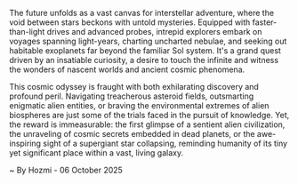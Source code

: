 
The future unfolds as a vast canvas for interstellar adventure, where the void between stars beckons with untold mysteries. Equipped with faster-than-light drives and advanced probes, intrepid explorers embark on voyages spanning light-years, charting uncharted nebulae, and seeking out habitable exoplanets far beyond the familiar Sol system. It's a grand quest driven by an insatiable curiosity, a desire to touch the infinite and witness the wonders of nascent worlds and ancient cosmic phenomena.

This cosmic odyssey is fraught with both exhilarating discovery and profound peril. Navigating treacherous asteroid fields, outsmarting enigmatic alien entities, or braving the environmental extremes of alien biospheres are just some of the trials faced in the pursuit of knowledge. Yet, the reward is immeasurable: the first glimpse of a sentient alien civilization, the unraveling of cosmic secrets embedded in dead planets, or the awe-inspiring sight of a supergiant star collapsing, reminding humanity of its tiny yet significant place within a vast, living galaxy.

~ By Hozmi - 06 October 2025
